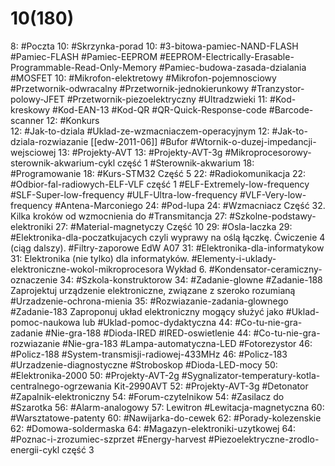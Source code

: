 # 10(180)

8: #Poczta 
10: #Skrzynka-porad 
	10: #3-bitowa-pamiec-NAND-FLASH #Pamiec-FLASH #Pamiec-EEPROM #EEPROM-Electrically-Erasable-Programmable-Read-Only-Memory #Pamiec-budowa-zasada-dzialania #MOSFET 
	10: #Mikrofon-elektretowy #Mikrofon-pojemnosciowy #Przetwornik-odwracalny #Przetwornik-jednokierunkowy #Tranzystor-polowy-JFET #Przetwornik-piezoelektryczny #Ultradzwieki 
	11: #Kod-kreskowy #Kod-EAN-13 #Kod-QR #QR-Quick-Response-code #Barcode-scanner
12: #Konkurs \
	12: #Jak-to-dziala #Uklad-ze-wzmacniaczem-operacyjnym 
	12: #Jak-to-dziala-rozwiazanie [[edw-2011-06]] #Bufor #Wtornik-o-duzej-impedancji-wejsciowej 
13: #Projekty-AVT 
	13: #Projekty-AVT-3g #Mikroprocesorowy-sterownik-akwarium-cykl część 1 #Sterownik-akwarium
18: #Programowanie 
	18: #Kurs-STM32 Część 5
22: #Radiokomunikacja 
	22: #Odbior-fal-radiowych-ELF-VLF część 1 #ELF-Extremely-low-frequency #SLF-Super-low-frequency #ULF-Ultra-low-frequency  #VLF-Very-low-frequency #Antena-Marconiego
24: #Pod-lupa 
	24: #Wzmacniacz Część 32. Kilka kroków od wzmocnienia do #Transmitancja
27: #Szkolne-podstawy-elektroniki 
	27: #Material-magnetyczy Część 10
29: #Osla-laczka 
	29: #Elektronika-dla-poczatkujacych czyli wyprawy na oślą łączkę. Ćwiczenie 4 (ciąg dalszy). #Filtry-zaporowe EdW A07
31: #Elektronika-dla-informatykow 
	31: Elektronika (nie tylko) dla informatyków. #Elementy-i-uklady-elektroniczne-wokol-mikroprocesora Wykład 6. #Kondensator-ceramiczny-oznaczenie 
34: #Szkola-konstruktorow 
	34: #Zadanie-glowne #Zadanie-188  Zaprojektuj urządzenie elektroniczne, związane z szeroko rozumianą #Urzadzenie-ochrona-mienia
	35: #Rozwiazanie-zadania-glownego #Zadanie-183 Zaproponuj układ elektroniczny mogący służyć jako #Uklad-pomoc-naukowa lub #Uklad-pomoc-dydaktyczna 
	44: #Co-tu-nie-gra-zadanie #Nie-gra-188 #Dioda-IRED #IRED-oswietlenie
	44: #Co-tu-nie-gra-rozwiazanie #Nie-gra-183 #Lampa-automatyczna-LED #Fotorezystor 
	46: #Policz-188 #System-transmisji-radiowej-433MHz 
	46: #Policz-183 #Urzadzenie-diagnostyczne #Stroboskop #Dioda-LED-mocy 
50: #Elektronika-2000 
	50: #Projekty-AVT-2g #Sygnalizator-temperatury-kotla-centralnego-ogrzewania Kit-2990AVT
	52: #Projekty-AVT-3g #Detonator #Zapalnik-elektroniczny
54: #Forum-czytelnikow 
	54: #Zasilacz do #Szarotka 
	56: #Alarm-analogowy
	57: Lewitron #Lewitacja-magnetyczna 
60: #Warsztatowe-patenty 
	60: #Nawijarka-do-cewek
62: #Porady-kolezenskie 
	62: #Domowa-soldermaska 
64: #Magazyn-elektroniki-uzytkowej 
	64: #Poznac-i-zrozumiec-szprzet #Energy-harvest #Piezoelektryczne-zrodlo-energii-cykl część 3